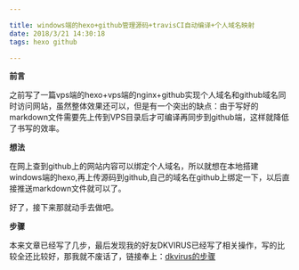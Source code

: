 ```yaml
---

title: windows端的hexo+github管理源码+travisCI自动编译+个人域名映射
date: 2018/3/21 14:30:18 
tags: hexo github

---
```


**前言**

之前写了一篇vps端的hexo+vps端的nginx+github实现个人域名和github域名同时访问网站，虽然整体效果还可以，但是有一个突出的缺点：由于写好的markdown文件需要先上传到VPS目录后才可编译再同步到github端，这样就降低了书写的效率。

**想法**

在网上查到github上的网站内容可以绑定个人域名，所以就想在本地搭建windows端的hexo,再上传源码到github,自己的域名在github上绑定一下，以后直接推送markdown文件就可以了。

好了，接下来那就动手去做吧。

**步骤**

本来文章已经写了几步，最后发现我的好友DKVIRUS已经写了相关操作，写的比较全还比较好，那我就不废话了，链接奉上：[dkvirus的步骤](http://tmd.dkvirus.com/2018/03/20/Travis-%E6%8C%81%E7%BB%AD%E9%9B%86%E6%88%90%E8%87%AA%E5%8A%A8%E5%8F%91%E5%B8%83%E5%8D%9A%E5%AE%A2%E6%96%87%E7%AB%A0/ "dkvirus的步骤")

